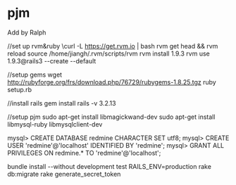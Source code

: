 pjm
===
Add by Ralph

//set up rvm&ruby
\curl -L https://get.rvm.io | bash
rvm get head && rvm reload
source /home/jiangh/.rvm/scripts/rvm
rvm install 1.9.3
rvm use 1.9.3@rails3 --create --default

//setup gems
wget http://rubyforge.org/frs/download.php/76729/rubygems-1.8.25.tgz
ruby setup.rb

//install rails
gem install rails -v 3.2.13


//setup pjm 
sudo apt-get install libmagickwand-dev
sudo apt-get install libmysql-ruby libmysqlclient-dev


mysql> CREATE DATABASE redmine CHARACTER SET utf8;
mysql> CREATE USER 'redmine'@'localhost' IDENTIFIED BY 'redmine';
mysql> GRANT ALL PRIVILEGES ON redmine.* TO 'redmine'@'localhost';

bundle install --without development test
RAILS_ENV=production rake db:migrate
rake generate_secret_token
